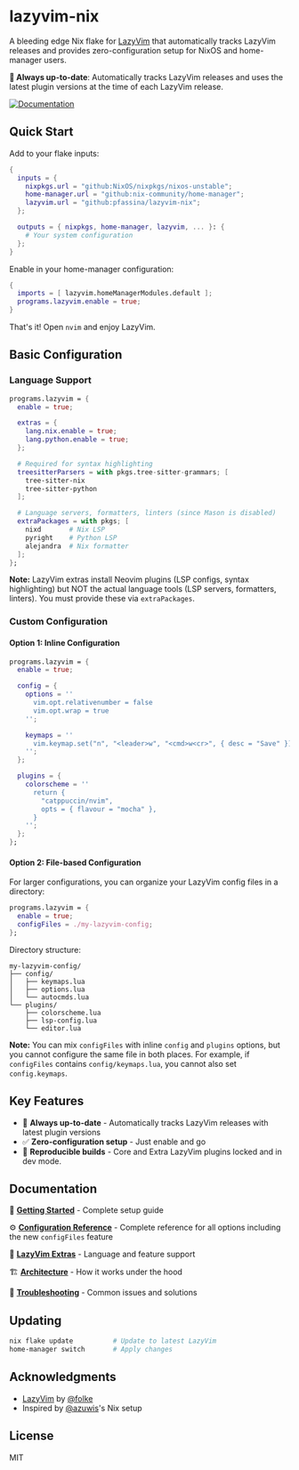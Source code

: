 # lazyvim-nix

A bleeding edge Nix flake for [LazyVim](https://www.lazyvim.org/) that automatically tracks LazyVim releases and provides zero-configuration setup for NixOS and home-manager users.

**🚀 Always up-to-date**: Automatically tracks LazyVim releases and uses the latest plugin versions at the time of each LazyVim release.

[![Documentation](https://img.shields.io/badge/docs-wiki-blue)](https://github.com/pfassina/lazyvim-nix/wiki)

## Quick Start

Add to your flake inputs:

```nix
{
  inputs = {
    nixpkgs.url = "github:NixOS/nixpkgs/nixos-unstable";
    home-manager.url = "github:nix-community/home-manager";
    lazyvim.url = "github:pfassina/lazyvim-nix";
  };

  outputs = { nixpkgs, home-manager, lazyvim, ... }: {
    # Your system configuration
  };
}
```

Enable in your home-manager configuration:

```nix
{
  imports = [ lazyvim.homeManagerModules.default ];
  programs.lazyvim.enable = true;
}
```

That's it! Open `nvim` and enjoy LazyVim.

## Basic Configuration

### Language Support

```nix
programs.lazyvim = {
  enable = true;

  extras = {
    lang.nix.enable = true;
    lang.python.enable = true;
  };

  # Required for syntax highlighting
  treesitterParsers = with pkgs.tree-sitter-grammars; [
    tree-sitter-nix
    tree-sitter-python
  ];

  # Language servers, formatters, linters (since Mason is disabled)
  extraPackages = with pkgs; [
    nixd       # Nix LSP
    pyright    # Python LSP
    alejandra  # Nix formatter
  ];
};
```

**Note:** LazyVim extras install Neovim plugins (LSP configs, syntax highlighting) but NOT the actual language tools (LSP servers, formatters, linters). You must provide these via `extraPackages`.

### Custom Configuration

#### Option 1: Inline Configuration

```nix
programs.lazyvim = {
  enable = true;

  config = {
    options = ''
      vim.opt.relativenumber = false
      vim.opt.wrap = true
    '';

    keymaps = ''
      vim.keymap.set("n", "<leader>w", "<cmd>w<cr>", { desc = "Save" })
    '';
  };

  plugins = {
    colorscheme = ''
      return {
        "catppuccin/nvim",
        opts = { flavour = "mocha" },
      }
    '';
  };
};
```

#### Option 2: File-based Configuration

For larger configurations, you can organize your LazyVim config files in a directory:

```nix
programs.lazyvim = {
  enable = true;
  configFiles = ./my-lazyvim-config;
};
```

Directory structure:
```
my-lazyvim-config/
├── config/
│   ├── keymaps.lua
│   ├── options.lua
│   └── autocmds.lua
└── plugins/
    ├── colorscheme.lua
    ├── lsp-config.lua
    └── editor.lua
```

**Note:** You can mix `configFiles` with inline `config` and `plugins` options, but you cannot configure the same file in both places. For example, if `configFiles` contains `config/keymaps.lua`, you cannot also set `config.keymaps`.

## Key Features

- 🚀 **Always up-to-date** - Automatically tracks LazyVim releases with latest plugin versions
- ✅ **Zero-configuration setup** - Just enable and go
- 🤖 **Reproducible builds** - Core and Extra LazyVim plugins locked and in dev mode.

## Documentation

📖 **[Getting Started](https://github.com/pfassina/lazyvim-nix/wiki/Getting-Started)** - Complete setup guide

⚙️ **[Configuration Reference](docs/configuration-reference.md)** - Complete reference for all options including the new `configFiles` feature

🎯 **[LazyVim Extras](https://github.com/pfassina/lazyvim-nix/wiki/LazyVim-Extras)** - Language and feature support

🏗️ **[Architecture](https://github.com/pfassina/lazyvim-nix/wiki/Architecture-and-How-It-Works)** - How it works under the hood

🚨 **[Troubleshooting](https://github.com/pfassina/lazyvim-nix/wiki/Troubleshooting)** - Common issues and solutions

## Updating

```bash
nix flake update          # Update to latest LazyVim
home-manager switch       # Apply changes
```

## Acknowledgments

- [LazyVim](https://github.com/LazyVim/LazyVim) by [@folke](https://github.com/folke)
- Inspired by [@azuwis](https://github.com/azuwis)'s Nix setup

## License

MIT
